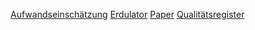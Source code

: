 [Aufwandseinschätzung](https://docs.google.com/spreadsheets/d/1lLRIM-Jfazs1jGl5pRVFV49UJ0T_s_QrsQp3lq67rYs/edit#gid=0)
[Erdulator](https://erdulator.de/)
[Paper](https://docs.google.com/document/d/14DuayEZugHJm7Pb9uWYjvRc_mbRsLiqimZuhMIm8FQQ/edit?usp=sharing)
[Qualitätsregister](https://docs.google.com/spreadsheets/d/1IAIQCe4fyYixkU0giF4FeaiKLsid7WSDIYL1pIh_l8o/edit#gid=0)